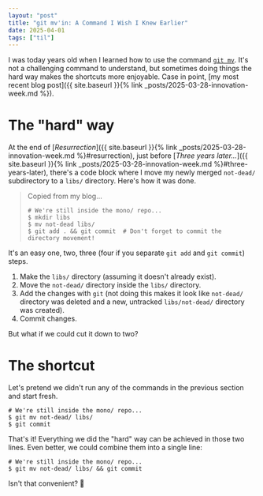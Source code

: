 ```yaml
---
layout: "post"
title: "git mv'in: A Command I Wish I Knew Earlier"
date: 2025-04-01
tags: ["til"]
---
```


I was today years old when I learned how to use the command [`git mv`](https://git-scm.com/docs/git-mv).
It's not a challenging command to understand,
but sometimes doing things the hard way makes the shortcuts more enjoyable.
Case in point, [my most recent blog post]({{ site.baseurl }}{% link _posts/2025-03-28-innovation-week.md %}).

# The "hard" way
At the end of [_Resurrection_]({{ site.baseurl }}{% link _posts/2025-03-28-innovation-week.md %}#resurrection),
just before [_Three years later..._]({{ site.baseurl }}{% link _posts/2025-03-28-innovation-week.md %}#three-years-later), there's a code block where I move my newly merged `not-dead/` subdirectory to a `libs/` directory.
Here's how it was done.
<blockquote>
Copied from my blog...

```shell
# We're still inside the mono/ repo...
$ mkdir libs
$ mv not-dead libs/
$ git add . && git commit  # Don't forget to commit the directory movement!
```
</blockquote>

It's an easy one, two, three (four if you separate `git add` and `git commit`) steps.
1. Make the `libs/` directory (assuming it doesn't already exist).
2. Move the `not-dead/` directory inside the `libs/` directory.
3. Add the changes with `git` (not doing this makes it look like `not-dead/` directory was deleted and a new, untracked `libs/not-dead/` directory was created).
4. Commit changes.

But what if we could cut it down to two?

# The shortcut
Let's pretend we didn't run any of the commands in the previous section and start fresh.
```shell
# We're still inside the mono/ repo...
$ git mv not-dead/ libs/
$ git commit
```

That's it!
Everything we did the "hard" way can be achieved in those two lines.
Even better, we could combine them into a single line:
```shell
# We're still inside the mono/ repo...
$ git mv not-dead/ libs/ && git commit
```

Isn't that convenient?
🙂